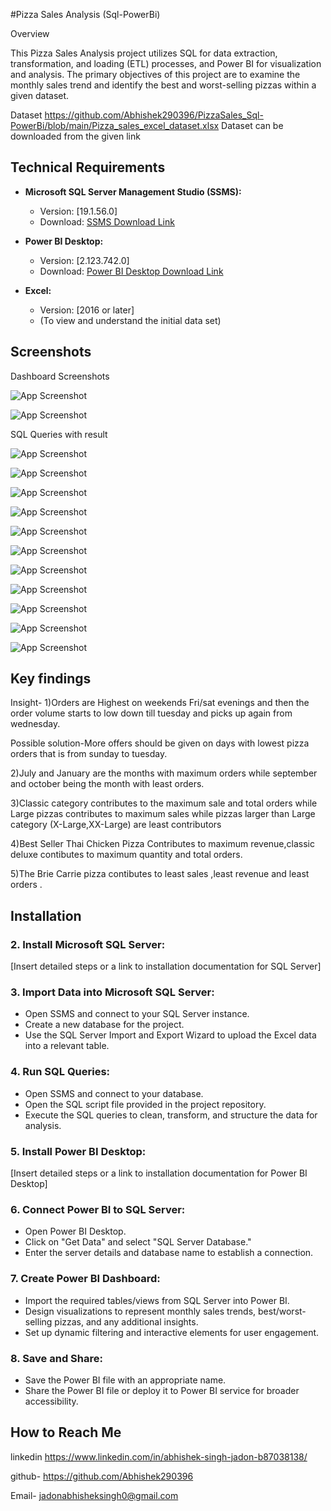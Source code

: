 #Pizza Sales Analysis (Sql-PowerBi)

Overview

This Pizza Sales Analysis project utilizes SQL for data extraction, transformation, and loading (ETL) processes, and Power BI for visualization and analysis. The primary objectives of this project are to examine the monthly sales trend and identify the best and worst-selling pizzas within a given dataset.

Dataset
https://github.com/Abhishek290396/PizzaSales_Sql-PowerBi/blob/main/Pizza_sales_excel_dataset.xlsx 
Dataset can be downloaded from the given link 





## Technical Requirements


- **Microsoft SQL Server Management Studio (SSMS):**
  - Version: [19.1.56.0]
  - Download: [SSMS Download Link](https://www.google.com/search?q=microsoft+sql+server+management+studio&rlz=1C1CHBF_enIN1057IN1057&oq=microsoft+sql+s&gs_lcrp=EgZjaHJvbWUqDAgCECMYJxiABBiKBTIGCAAQRRg5MgYIARBFGEAyDAgCECMYJxiABBiKBTIKCAMQABixAxiABDIHCAQQABiABDIHCAUQABiABDIHCAYQABiABDIGCAcQRRg80gEINzc5OGowajeoAgCwAgA&sourceid=chrome&ie=UTF-8)


- **Power BI Desktop:**
  - Version: [2.123.742.0]
  - Download: [Power BI Desktop Download Link](https://powerbi.microsoft.com/en-us/desktop/)

- **Excel:**
  - Version: [2016 or later]
  - (To view and understand the initial data set)


## Screenshots

Dashboard Screenshots

![App Screenshot](https://i.ibb.co/pPm77ZF/Screenshot-2023-11-23-162824.png)

![App Screenshot](https://i.ibb.co/jMSdVGp/Screenshot-2023-11-23-162747.png)



SQL Queries with result 


![App Screenshot](https://i.ibb.co/2yZ8CTX/Screenshot-2023-11-23-105654.png)


![App Screenshot](https://i.ibb.co/xzVBLpk/Screenshot-2023-11-23-105710.png)


![App Screenshot](https://i.ibb.co/vLpH0D0/Screenshot-2023-11-23-105758.png)


![App Screenshot](https://i.ibb.co/jkZMFgv/Screenshot-2023-11-23-110021.png)


![App Screenshot](https://i.ibb.co/N3NTz1Q/Screenshot-2023-11-23-105816.png)


![App Screenshot](https://i.ibb.co/s64YM4h/Screenshot-2023-11-23-105837.png)


![App Screenshot](https://i.ibb.co/px8KV2q/Screenshot-2023-11-23-110007.png)


![App Screenshot](https://i.ibb.co/jkZMFgv/Screenshot-2023-11-23-110021.png)


![App Screenshot](https://i.ibb.co/3r7mx4S/Screenshot-2023-11-23-110122.png)


![App Screenshot](https://i.ibb.co/M6HJKRV/Screenshot-2023-11-23-110138.png)


![App Screenshot](https://i.ibb.co/6vfyYHY/Screenshot-2023-11-23-110247.png)






## Key findings

 Insight-
1)Orders are Highest on weekends Fri/sat evenings and then the order volume starts to low down till tuesday and picks up again from wednesday.

Possible solution-More offers should be given on days with lowest pizza orders that is from sunday to tuesday.

2)July and January are the months with maximum orders while september and october being the month with least orders.

3)Classic category contributes to the maximum sale and total orders while Large pizzas contributes to maximum sales while pizzas larger than Large category (X-Large,XX-Large) are least contributors

4)Best Seller Thai Chicken Pizza Contributes to maximum revenue,classic deluxe contibutes to maximum quantity and total orders.

5)The Brie Carrie pizza contibutes to least sales ,least revenue and least orders .







## Installation
### 2. Install Microsoft SQL Server:

[Insert detailed steps or a link to installation documentation for SQL Server]

### 3. Import Data into Microsoft SQL Server:

- Open SSMS and connect to your SQL Server instance.
- Create a new database for the project.
- Use the SQL Server Import and Export Wizard to upload the Excel data into a relevant table.

### 4. Run SQL Queries:

- Open SSMS and connect to your database.
- Open the SQL script file provided in the project repository.
- Execute the SQL queries to clean, transform, and structure the data for analysis.

### 5. Install Power BI Desktop:

[Insert detailed steps or a link to installation documentation for Power BI Desktop]

### 6. Connect Power BI to SQL Server:

- Open Power BI Desktop.
- Click on "Get Data" and select "SQL Server Database."
- Enter the server details and database name to establish a connection.

### 7. Create Power BI Dashboard:

- Import the required tables/views from SQL Server into Power BI.
- Design visualizations to represent monthly sales trends, best/worst-selling pizzas, and any additional insights.
- Set up dynamic filtering and interactive elements for user engagement.

### 8. Save and Share:

- Save the Power BI file with an appropriate name.
- Share the Power BI file or deploy it to Power BI service for broader accessibility.

## How to Reach Me
linkedin
https://www.linkedin.com/in/abhishek-singh-jadon-b87038138/

github-
https://github.com/Abhishek290396

Email-
jadonabhisheksingh0@gmail.com

